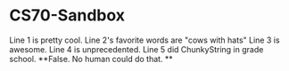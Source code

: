  # CS70-Sandbox
Line 1 is pretty cool.
Line 2's favorite words are "cows with hats"
Line 3 is awesome.
Line 4 is unprecedented.
Line 5 did ChunkyString in grade school. **False. No human could do 
that. **
